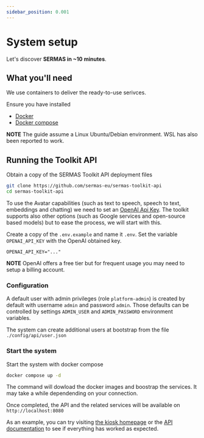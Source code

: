 ```yaml
---
sidebar_position: 0.001
---
```


# System setup

Let's discover **SERMAS in ~10 minutes**.

## What you'll need

We use containers to deliver the ready-to-use serivces.

Ensure you have installed

- [Docker](https://docs.docker.com/engine/install/)
- [Docker compose](https://docs.docker.com/compose/install/)

**NOTE** The guide assume a Linux Ubuntu/Debian environment. WSL has also been reported to work.

## Running the Toolkit API

Obtain a copy of the SERMAS Toolkit API deployment files

```sh
git clone https://github.com/sermas-eu/sermas-toolkit-api
cd sermas-toolkit-api
```

To use the Avatar capabilities (such as text to speech, speech to text, embeddings and chatting) we  need to set an [OpenAI Api Key](https://platform.openai.com/api-keys). The toolkit supports also other options (such as Google services and open-source based models) but to ease the process, we will start with this.

Create a copy of the `.env.example` and name it `.env`. Set the variable `OPENAI_API_KEY` with the OpenAI obtained key.


```env
OPENAI_API_KEY="..."
```

**NOTE** OpenAI offers a free tier but for frequent usage you may need to setup a billing account. 


### Configuration

A default user with admin privileges (role `platform-admin`) is created by default with username `admin` and password `admin`. Those defaults can be controlled by settings `ADMIN_USER` and `ADMIN_PASSWORD` environment variables.

The system can create additional users at bootstrap from the file `./config/api/user.json`

### Start the system

Start the system with docker compose

```sh
docker compose up -d
```

The command will dowload the docker images and boostrap the services. It may take a while dependending on your connection.

Once completed, the API and the related services will be available on `http://localhost:8080`

As an example, you can try visiting [the kiosk homepage](http://localhost:8080/) or the [API documentation](http://localhost:8080/api/swagger) to see if everything has worked as expected.
